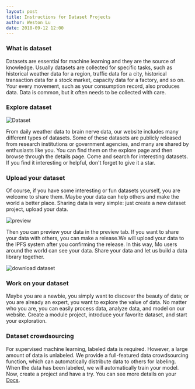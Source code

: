 ```yaml
---
layout: post
title: Instructions for Dataset Projects
author: Weston Lu
date: 2018-09-12 12:00
--- 
```

### What is dataset
Datasets are essential for machine learning and they are the source of knowledge.  Usually datasets are collected for specific tasks, such as historical weather data for a region, traffic data for a city, historical transaction data for a stock market, capacity data for a factory, and so on. Your every movement, such as your consumption record, also produces data. Data is common, but it often needs to be collected with care.
### Explore dataset

![Dataset](https://ws3.sinaimg.cn/large/006tNbRwgy1fvmtwjqsqnj31kw0zkhdt.jpg)

From daily weather data to brain nerve data, our website includes many different types of datasets. Some of these datasets are publicly released from research institutions or government agencies, and many are shared by enthusiasts like you. You can find them on the explore page and then browse through the details page. Come and search for interesting datasets. If you find it interesting or helpful, don't forget to give it a star.
### Upload your dataset

Of course, if you have some interesting or fun datasets yourself, you are welcome to share them. Maybe your data can help others and make the world a better place. Sharing data is very simple: just create a new dataset project, upload your data.

![preview](https://ws2.sinaimg.cn/large/006tNbRwgy1fwtqnxpzvyj31ji0lo0wk.jpg)

Then you can preview your data in the preview tab.
If you want to share your data with others, you can make a release.We will upload your data to the IPFS system after you confirming the release. In this way, Mo users around the world can see your data. Share your data and let us build a data library together.

![download dataset](https://ws4.sinaimg.cn/large/006tNbRwgy1fwp2uxhfnyj30u00s6q6s.jpg)

### Work on your dataset
Maybe you are a newbie, you simply want to discover the beauty of data; or you are already an expert, you want to explore the value of data. No matter who you are, you can easily process data, analyze data, and model on our website. Create a module project, introduce your favorite dataset, and start your exploration.
### Dataset crowdsourcing

For supervised machine learning, labeled data is required. However, a large amount of data is unlabeled. We provide a full-featured data crowdsourcing function, which can automatically distribute data to others for labeling. When the data has been labeled, we will automatically train your model. Now, create a project and have a try. You can see more details on your [Docs](https://momodel.github.io/docs/#/zh-cn/%E5%BC%80%E5%8F%91%E6%8C%87%E5%8D%97?id=%E6%95%B0%E6%8D%AE%E9%9B%86%E4%BC%97%E5%8C%85%EF%BC%88crowdsourcing%EF%BC%89%E5%8A%9F%E8%83%BD%E4%BB%8B%E7%BB%8D).
 

